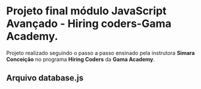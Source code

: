 # Projeto final módulo JavaScript Avançado - Hiring coders-Gama Academy.

Projeto realizado seguindo o passo a passo ensinado pela instrutora **Simara Conceição** no programa **Hiring Coders** da **Gama Academy**.

## Arquivo database.js

